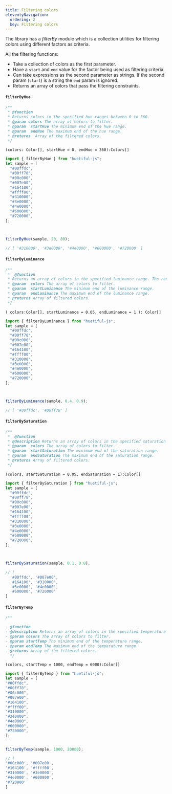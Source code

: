 ```yaml
---
title: Filtering colors
eleventyNavigation:
  ordering: 2
  key: Filtering colors
---
```


The library has a *filterBy* module which is a collection utilities for filtering colors using different factors as criteria.

All the filtering functions:

- Take a collection of colors as the first parameter.
- Have a `start` and `end` value for the factor being used as filtering criteria.
- Can take expressions as the second parameter as strings. If the second param (`start`) is a string the `end` param is ignored.
- Returns an array of colors that pass the filtering constraints.

#### `filterByHue`

```javascript
/**
 * @function
 * Returns colors in the specified hue ranges between 0 to 360.
 * @param colors The array of colors to filter.
 * @param  startHue The minimum end of the hue range.
 * @param  endHue The maximum end of the hue range.
 * @returns  Array of the filtered colors.
 */
 ```

`(colors: Color[], startHue = 0, endHue = 360):Colors[]`

```javascript
import { filterByHue } from "huetiful-js";
let sample = [
  "#00ffdc",
  "#00ff78",
  "#00c000",
  "#007e00",
  "#164100",
  "#ffff00",
  "#310000",
  "#3e0000",
  "#4e0000",
  "#600000",
  "#720000",
];



filterByHue(sample, 20, 80);

// [ '#310000', '#3e0000', '#4e0000', '#600000', '#720000' ]

```

#### `filterByLuminance`

```javascript
/**
 *  @function
 * Returns an array of colors in the specified luminance range. The range is normalised to [0,1].
 * @param  colors The array of colors to filter.
 * @param  startLuminance The minimum end of the luminance range.
 * @param  endLuminance The maximum end of the luminance range.
 * @returns Array of filtered colors.
 */

```

`(
  colors:Color[],
  startLuminance = 0.05,
  endLuminance = 1
): Color[]`

```javascript
import { filterByLuminance } from "huetiful-js";
let sample = [
  "#00ffdc",
  "#00ff78",
  "#00c000",
  "#007e00",
  "#164100",
  "#ffff00",
  "#310000",
  "#3e0000",
  "#4e0000",
  "#600000",
  "#720000",
];



filterByLuminance(sample, 0.4, 0.9);

// [ '#00ffdc', '#00ff78' ]

```

#### `filterBySaturation`

```javascript
/**
 *  @function
 * @description Returns an array of colors in the specified saturation range. The range is normalised to [0,1].
 * @param  colors The array of colors to filter.
 * @param  startSaturation The minimum end of the saturation range.
 * @param  endSaturation The maximum end of the saturation range.
 * @returns Array of filtered colors.
 */

```

`(colors, startSaturation = 0.05, endSaturation = 1):Color[]`

```javascript
import { filterBySaturation } from "huetiful-js";
let sample = [
  "#00ffdc",
  "#00ff78",
  "#00c000",
  "#007e00",
  "#164100",
  "#ffff00",
  "#310000",
  "#3e0000",
  "#4e0000",
  "#600000",
  "#720000",
];



filterBySaturation(sample, 0.1, 0.8);

// [
  '#00ffdc', '#007e00',
  '#164100', '#310000',
  '#3e0000', '#4e0000',
  '#600000', '#720000'
]

```

#### `filterByTemp`

```javascript
/**

- @function
- @description Returns an array of colors in the specified temperature range between 0 and 30,000 Kelvins.
- @param colors The array of colors to filter.
- @param startTemp The minimum end of the temperature range.
- @param endTemp The maximum end of the temperature range.
- @returns Array of the filtered colors.
  */

```

`(colors, startTemp = 1000, endTemp = 6000):Color[]`

```javascript
import { filterByTemp } from "huetiful-js";
let sample = [
"#00ffdc",
"#00ff78",
"#00c000",
"#007e00",
"#164100",
"#ffff00",
"#310000",
"#3e0000",
"#4e0000",
"#600000",
"#720000",
];


filterByTemp(sample, 1000, 20000);

// [
'#00c000', '#007e00',
'#164100', '#ffff00',
'#310000', '#3e0000',
'#4e0000', '#600000',
'#720000'
]
```
